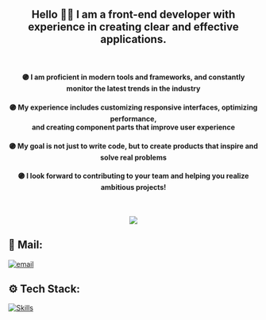 <div align='center'>
  
## Hello 🙋‍♂️ I am a front-end developer with experience in creating clear and effective applications.

</div>
<br>

<div align='center'>
  
#### 🟣 I am proficient in modern tools and frameworks, and constantly monitor the latest trends in the industry <br>

#### 🟣 My experience includes customizing responsive interfaces, optimizing performance, <br> and creating component parts that improve user experience <br>

#### 🟣 My goal is not just to write code, but to create products that inspire and solve real problems

#### 🟣 I look forward to contributing to your team and helping you realize ambitious projects!

<br>

![](https://github-readme-streak-stats.herokuapp.com/?user=thermojam&theme=neon&hide_border=true)<br/>

</div>

## 📨 Mail:
[![email](https://img.shields.io/badge/Email-D14836?logo=gmail&logoColor=white)](mailto:nmensky@gmail.com)

## ⚙️ Tech Stack:
[![Skills](https://skillicons.dev/icons?i=html,css,js,react,ts,git,nodejs,webpack,vite)](https://skillicons.dev)


